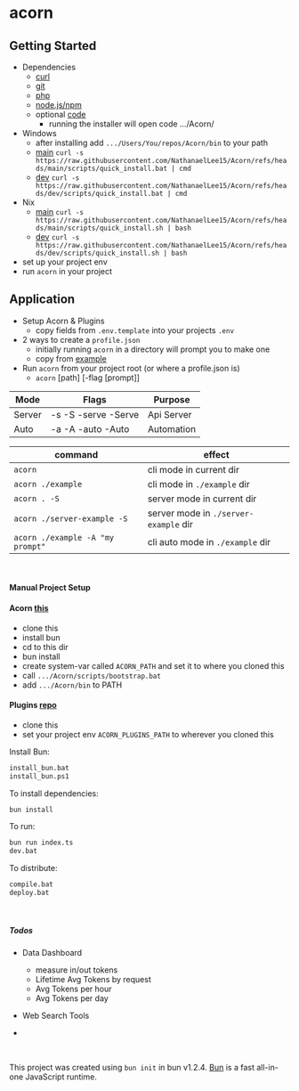 # acorn

## Getting Started
- Dependencies
    - [curl](https://github.com/curl/curl?tab=readme-ov-file) <!-- or [wget](https://www.gnu.org/software/wget) -->
    - [git](https://git-scm.com/downloads)
    - [php](https://www.php.net/releases/8.3/en.php)
    - [node.js/npm](https://nodejs.org/en/download)
    - optional [code](https://code.visualstudio.com/)
        - running the installer will open code .../Acorn/
- Windows
    - after installing add `.../Users/You/repos/Acorn/bin` to your path
    - [main](https://github.com/NathanaelLee15/Acorn/blob/main/scripts/quick_install.bat) `curl -s https://raw.githubusercontent.com/NathanaelLee15/Acorn/refs/heads/main/scripts/quick_install.bat | cmd`
    - [dev](https://github.com/NathanaelLee15/Acorn/blob/dev/scripts/quick_install.bat)  `curl -s https://raw.githubusercontent.com/NathanaelLee15/Acorn/refs/heads/dev/scripts/quick_install.bat | cmd`
- Nix
    - [main](https://github.com/NathanaelLee15/Acorn/blob/main/scripts/quick_install.sh) `curl -s https://raw.githubusercontent.com/NathanaelLee15/Acorn/refs/heads/main/scripts/quick_install.sh | bash`
    - [dev](https://github.com/NathanaelLee15/Acorn/blob/dev/scripts/quick_install.sh)  `curl -s https://raw.githubusercontent.com/NathanaelLee15/Acorn/refs/heads/dev/scripts/quick_install.sh | bash`
- set up your project env
- run `acorn` in your project

## Application
- Setup Acorn & Plugins
    - copy fields from `.env.template` into your projects `.env`
- 2 ways to create a `profile.json`
    - initially running `acorn` in a directory will prompt you to make one
    - copy from [example](https://github.com/NathanaelLee15/Acorn/blob/main/profile.json)
- Run `acorn` from your project root (or where a profile.json is)
    - `acorn` [path] [-flag [prompt]]

|    Mode   |        Flags          |       Purpose     |
| --------- | --------------------- | ----------------- |
|   Server  | -s -S -serve -Serve   |     Api Server    |
|   Auto    | -a -A -auto  -Auto    |     Automation    |

|              command              |                  effect               |
| --------------------------------- | ------------------------------------- |
| `acorn`                           | cli mode in current dir               |
| `acorn ./example`                 | cli mode in `./example` dir           |
| `acorn . -S`                      | server mode in current dir            |
| `acorn ./server-example -S`       | server mode in `./server-example` dir |
| `acorn ./example -A "my prompt"`  | cli auto mode in `./example` dir      |

<br>

#### Manual Project Setup

#### Acorn [this](https://github.com/NathanaelLee15/Acorn)
- clone this
- install bun
- cd to this dir
- bun install
- create system-var called `ACORN_PATH` and set it to where you cloned this
- call `.../Acorn/scripts/bootstrap.bat`
- add `.../Acorn/bin` to PATH

#### Plugins [repo](https://github.com/NathanaelLee15/acorn-plugins)
- clone this
- set your project env `ACORN_PLUGINS_PATH` to wherever you cloned this

Install Bun:
```bash
install_bun.bat
install_bun.ps1
```

To install dependencies:

```bash
bun install
```

To run:

```bash
bun run index.ts
dev.bat
```

To distribute:

```bash
compile.bat
deploy.bat
```

<br>

##### Todos
- Data Dashboard
    - measure in/out tokens
    - Lifetime Avg Tokens by request
    - Avg Tokens per hour
    - Avg Tokens per day

- Web Search Tools

- 

<br>

This project was created using `bun init` in bun v1.2.4. [Bun](https://bun.sh) is a fast all-in-one JavaScript runtime.
